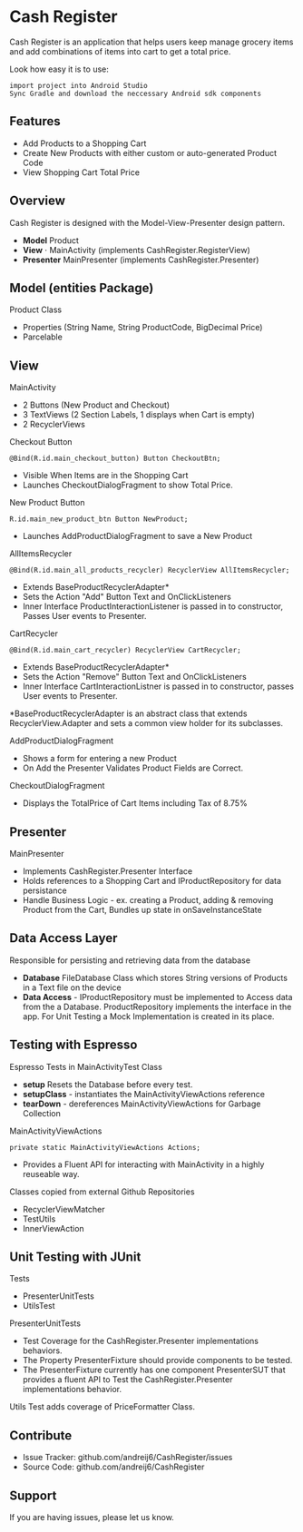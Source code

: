 Cash Register
========

Cash Register is an application that helps users keep manage grocery items and add combinations of items into cart to get a total price.

Look how easy it is to use:

    import project into Android Studio
    Sync Gradle and download the neccessary Android sdk components

Features
--------

- Add Products to a Shopping Cart
- Create New Products with either custom or auto-generated Product Code
- View Shopping Cart Total Price

Overview
------------

Cash Register is designed with the Model-View-Presenter design pattern.  

- **Model**     Product
- **View**    ⋅  MainActivity (implements CashRegister.RegisterView)
- **Presenter**  MainPresenter (implements CashRegister.Presenter)

Model (entities Package)
----------
Product Class
- Properties (String Name, String ProductCode, BigDecimal Price)
- Parcelable


View
------------
MainActivity
- 2 Buttons (New Product and Checkout)
- 3 TextViews (2 Section Labels, 1 displays when Cart is empty)
- 2 RecyclerViews

Checkout Button
```
@Bind(R.id.main_checkout_button) Button CheckoutBtn;
```
- Visible When Items are in the Shopping Cart
- Launches CheckoutDialogFragment to show Total Price.

New Product Button
```
R.id.main_new_product_btn Button NewProduct;
```
- Launches AddProductDialogFragment to save a New Product

AllItemsRecycler

```
@Bind(R.id.main_all_products_recycler) RecyclerView AllItemsRecycler;
```

- Extends BaseProductRecyclerAdapter*
- Sets the Action "Add" Button Text and OnClickListeners
- Inner Interface ProductInteractionListener is passed in to constructor, Passes User events to Presenter.

CartRecycler 
```
@Bind(R.id.main_cart_recycler) RecyclerView CartRecycler;
```
- Extends BaseProductRecyclerAdapter*
- Sets the Action "Remove" Button Text and OnClickListeners
- Inner Interface CartInteractionListner is passed in to constructor, passes User events to Presenter.

*BaseProductRecyclerAdapter is an abstract class that extends RecyclerView.Adapter and sets a common view holder for its subclasses.

AddProductDialogFragment
- Shows a form for entering a new Product
- On Add the Presenter Validates Product Fields are Correct. 

CheckoutDialogFragment
- Displays the TotalPrice of Cart Items including Tax of 8.75%

Presenter
----------
MainPresenter 
- Implements CashRegister.Presenter Interface
- Holds references to a Shopping Cart and IProductRepository for data persistance
- Handle Business Logic - ex. creating a Product, adding & removing Product from the Cart, Bundles up state in onSaveInstanceState

Data Access Layer
----------
Responsible for persisting and retrieving data from the database
- **Database** FileDatabase Class which stores String versions of Products in a Text file on the device
- **Data Access** - IProductRepository must be implemented to Access data from the a Database.  ProductRepository implements the interface in the app.  For Unit Testing a Mock Implementation is created in its place.

Testing with Espresso
----------
Espresso Tests in MainActivityTest Class

- **setup** Resets the Database before every test.
- **setupClass** - instantiates the MainActivityViewActions reference
- **tearDown** - dereferences MainActivityViewActions for Garbage Collection

MainActivityViewActions
```
private static MainActivityViewActions Actions;
```
- Provides a Fluent API for interacting with MainActivity in a highly reuseable way.

Classes copied from external Github Repositories
- RecyclerViewMatcher
- TestUtils
- InnerViewAction

Unit Testing with JUnit
----------
Tests
- PresenterUnitTests
- UtilsTest

PresenterUnitTests
- Test Coverage for the CashRegister.Presenter implementations behaviors.
- The Property PresenterFixture should provide components to be tested. 
- The PresenterFixture currently has one component PresenterSUT that provides a fluent API to Test the CashRegister.Presenter implementations behavior.

Utils Test adds coverage of PriceFormatter Class.

Contribute
----------

- Issue Tracker: github.com/andreij6/CashRegister/issues
- Source Code: github.com/andreij6/CashRegister

Support
-------

If you are having issues, please let us know.
